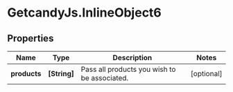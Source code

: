 # GetcandyJs.InlineObject6

## Properties

Name | Type | Description | Notes
------------ | ------------- | ------------- | -------------
**products** | **[String]** | Pass all products you wish to be associated. | [optional] 


